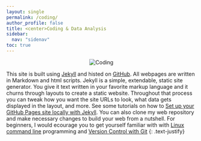 ```yaml
---
layout: single
permalink: /coding/
author_profile: false
title: <center>Coding & Data Analysis
sidebar:
  nav: "sidenav"
toc: true
---
```


 <p align="center">
  <img src="https://github.com/aldzhao/genius/images/Coding-mainpage.png?raw=true" alt="Coding"/>
</p>

This site is built using [Jekyll](https://jekyllrb.com/) and histed on [GitHub](https://github.com/aldzhao/genius). All webpages are written in Markdown and html scripts. Jekyll is a simple, extendable, static site generator. You give it text written in your favorite markup language and it churns through layouts to create a static website. Throughout that process you can tweak how you want the site URLs to look, what data gets displayed in the layout, and more.  See some tutorials on how to [Set up your GitHub Pages site locally with Jekyll](https://help.github.com/articles/setting-up-your-github-pages-site-locally-with-jekyll/). You can also clone my web repository and make necessary changes to build your web from a nutshell. For beginners, I would ecourage you to get yourself familiar with with [Linux command line](https://aldzhao.github.io/genius//coding/unix-shell/) programming and [Version Control with Git](https://aldzhao.github.io/genius///coding/versio-control/)
{: .text-justify}

